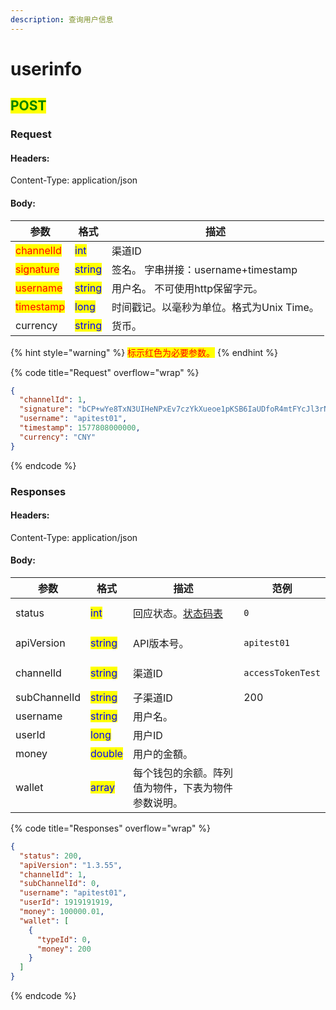 ```yaml
---
description: 查询用户信息
---
```


# userinfo

## <mark style="color:green;">POST</mark>

### **Request**

#### Headers:

Content-Type: application/json

#### Body:

| 参数                                        | 格式                                      | 描述                           |
| ----------------------------------------- | --------------------------------------- | ---------------------------- |
| <mark style="color:red;">channelId</mark> | <mark style="color:blue;">int</mark>    | 渠道ID                         |
| <mark style="color:red;">signature</mark> | <mark style="color:blue;">string</mark> | 签名。 字串拼接：username+timestamp  |
| <mark style="color:red;">username</mark>  | <mark style="color:blue;">string</mark> | 用户名。 不可使用http保留字元。           |
| <mark style="color:red;">timestamp</mark> | <mark style="color:blue;">long</mark>   | 时间戳记。以毫秒为单位。格式为Unix Time。    |
| currency                                  | <mark style="color:blue;">string</mark> | 货币。                          |

{% hint style="warning" %}
<mark style="color:red;">标示红色为必要参数。</mark>
{% endhint %}

{% code title="Request" overflow="wrap" %}
```json
{
  "channelId": 1,
  "signature": "bCP+wYe8TxN3UIHeNPxEv7czYkXueoe1pKSB6IaUDfoR4mtFYcJl3rNFk8Uz84XAHfeD3mNE+p4gECOVw2JxxQ==",
  "username": "apitest01",
  "timestamp": 1577808000000,
  "currency": "CNY"
}
```
{% endcode %}

### **Responses**

#### Headers:

Content-Type: application/json

#### Body:

<table><thead><tr><th>参数</th><th>格式</th><th>描述</th><th data-hidden>范例</th></tr></thead><tbody><tr><td>status</td><td><mark style="color:blue;">int</mark></td><td>回应状态。<a href="../../ebet-zhuang-tai-ma.md#ebet-xiang-ying-de-zhuang-tai-dai-ma">状态码表</a></td><td><pre><code>0
</code></pre></td></tr><tr><td>apiVersion</td><td><mark style="color:blue;">string</mark></td><td>API版本号。</td><td><pre><code>apitest01
</code></pre></td></tr><tr><td>channelId</td><td><mark style="color:blue;">string</mark></td><td>渠道ID</td><td><pre><code>accessTokenTest
</code></pre></td></tr><tr><td>subChannelId</td><td><mark style="color:blue;">string</mark></td><td>子渠道ID</td><td>200</td></tr><tr><td>username</td><td><mark style="color:blue;">string</mark></td><td>用户名。</td><td></td></tr><tr><td>userId</td><td><mark style="color:blue;">long</mark></td><td>用户ID</td><td></td></tr><tr><td>money</td><td><mark style="color:blue;">double</mark></td><td>用户的金額。</td><td></td></tr><tr><td>wallet</td><td><mark style="color:blue;">array</mark></td><td>每个钱包的余额。阵列值为物件，下表为物件参数说明。</td><td></td></tr></tbody></table>

{% code title="Responses" overflow="wrap" %}
```json
{
  "status": 200,
  "apiVersion": "1.3.55",
  "channelId": 1,
  "subChannelId": 0,
  "username": "apitest01",
  "userId": 1919191919,
  "money": 100000.01,
  "wallet": [
    {
      "typeId": 0,
      "money": 200
    }
  ]
}
```
{% endcode %}
